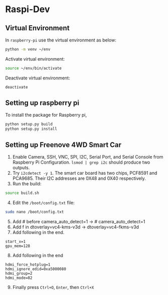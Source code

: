 # Raspi-Dev

## Virtual Environment
In `raspberry-pi` use the virtual environment as below:
```bash
python -m venv ~/env
```
Activate virtual environment:
```bash
source ~/env/bin/activate
```
Deactivate virtual environment:
```bash
deactivate
```

## Setting up raspberry pi
To install the package for Raspberry pi,

```bash
python setup.py build
python setup.py install
```

## Setting up Freenove 4WD Smart Car

1. Enable Camera, SSH, VNC, SPI, I2C, Serial Port, and Serial Console from Raspberry Pi Configuration. `lsmod | grep i2c` should produce two outputs.
2. Try `i2cdetect -y 1`. The smart car board has two chips, PCF8591 and PCA9685. Their I2C addresses are 0X48 and 0X40 respectively.
3. Run the build:
```bash
source build.sh
```
4. Edit the `/boot/config.txt` file:
```bash
sudo nano /boot/config.txt
```
5. Add # before camera_auto_detect=1 -> # camera_auto_detect=1
6. Add f in dtoverlay=vc4-kms-v3d    -> dtoverlay=vc4-fkms-v3d
7. Add following in the end. 
```
start_x=1
gpu_mem=128
```
8. Add following in the end
```
hdmi_force_hotplug=1 
hdmi_ignore_edid=0xa5000080 
hdmi_group=2
hdmi_mode=82
```
9. Finally press `Ctrl+O`, `Enter`, then `Ctrl+X`


